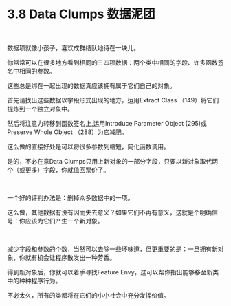# 3.8 Data Clumps 数据泥团

<br>

数据项就像小孩子，喜欢成群结队地待在一块儿。

你常常可以在很多地方看到相同的三四项数据：两个类中相同的字段、许多函数签名中相同的参数。

这些总是绑在一起出现的数据真应该拥有属于它们自己的对象。

首先请找出这些数据以字段形式出现的地方，运用Extract Class （149）将它们提炼到一个独立对象中。

然后将注意力转移到函数签名上,运用Introduce Parameter Object (295)或Preserve Whole Object （288）为它减肥。

这么做的直接好处是可以将很多参数列缩短，简化函数调用。

是的，不必在意Data Clumps只用上新对象的一部分字段，只要以新对象取代两个（或更多）字段，你就值回票价了。

<br>

一个好的评判办法是：删掉众多数据中的一项。

这么做，其他数据有没有因而失去意义？如果它们不再有意义，这就是个明确信号：你应该为它们产生一个新对象。

<br>

减少字段和参数的个数，当然可以去除一些坏味道，但更重要的是：一旦拥有新对象，你就有机会让程序散发出一种芳香。

得到新对象后，你就可以着手寻找Feature Envy，这可以帮你指出能够移至新类中的种种程序行为。

不必太久，所有的类都将在它们的小小社会中充分发挥价值。

<br>


